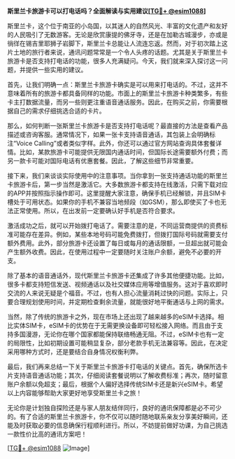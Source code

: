 **斯里兰卡旅游卡可以打电话吗？全面解读与实用建议[[TG💪+ @esim1088](https://t.me/s/esim1088)]**

斯里兰卡，这个位于南亚的小岛国，以其迷人的自然风光、丰富的文化遗产和友好的人民吸引了无数游客。无论是欣赏康提的佛牙寺，还是在加勒古城漫步，亦或是徜徉在锡吉里耶狮子岩脚下，斯里兰卡总能让人流连忘返。然而，对于初次踏上这片土地的旅行者来说，通讯问题常常是一个令人头疼的话题。尤其是关于斯里兰卡旅游卡是否支持打电话的功能，很多人充满疑问。今天，我们就来深入探讨这一问题，并提供一些实用的建议。

首先，让我们明确一点：斯里兰卡旅游卡确实是可以用来打电话的。不过，这并不意味着所有的旅游卡都具备同样的功能。市面上的斯里兰卡旅游卡种类繁多，有些卡主打数据流量，而另一些则更注重语音通话服务。因此，在购买之前，你需要根据自己的需求仔细挑选合适的卡片。

那么，如何判断一张斯里兰卡旅游卡是否支持打电话呢？最直接的方法是查看产品描述或咨询客服。通常情况下，如果一张卡支持语音通话，其包装上会明确标注“Voice Calling”或者类似字样。此外，你还可以通过官方网站查询具体套餐详情。比如，某款旅游卡可能提供无限国内通话时间，但国际长途需要额外付费；而另一款卡可能对国际电话有优惠套餐。因此，了解这些细节非常重要。

接下来，我们来谈谈实际使用中的注意事项。当你拿到一张支持通话功能的斯里兰卡旅游卡后，第一步当然是激活它。大多数旅游卡都支持在线激活，只需下载对应的APP并按照指示操作即可。这里提醒大家注意，确保手机已经解锁，并且SIM卡槽处于可用状态。如果你的手机不兼容当地频段（如GSM），那么即使买了卡也无法正常使用。所以，在出发前一定要确认好手机是否符合要求。

激活成功之后，就可以开始拨打电话了。需要注意的是，不同运营商提供的资费标准可能存在差异。例如，某些本地号码可能免费拨打，但拨打国际号码就需要支付额外费用。此外，部分旅游卡还设置了每日或每月的通话限额，一旦超出就可能会产生额外收费。因此，在使用过程中一定要随时关注账户余额，避免不必要的开支。

除了基本的语音通话外，现代斯里兰卡旅游卡还集成了许多其他便捷功能。比如，很多卡都支持短信发送、视频通话以及社交媒体应用等增值服务。这对于喜欢即时交流的人来说无疑是个福音。不过，也有人担心流量消耗过快的问题。实际上，只要合理规划使用时间，并定期检查剩余流量，就能很好地平衡通话与上网的需求。

当然，除了传统的旅游卡之外，现在市场上还出现了越来越多的eSIM卡选择。相比实体SIM卡，eSIM卡的优势在于无需更换设备即可轻松接入网络。而且由于支持多国漫游，无论你在哪个国家都能保持联络畅通无阻。不过，eSIM卡也有一定的局限性，比如初期设置可能稍显复杂，部分老款手机无法兼容等。因此，在决定采用哪种方式时，还是要结合自身情况权衡利弊。

最后，我们再来总结一下关于斯里兰卡旅游卡打电话的关键点。首先，确保所选卡片支持语音通话功能；其次，仔细阅读套餐说明以了解收费标准；再次，随时留意账户余额以免超支；最后，根据个人偏好选择传统SIM卡还是新兴eSIM卡。希望以上内容能够帮助大家更好地享受斯里兰卡之旅！

无论你是计划独自探险还是与家人朋友结伴同行，良好的通讯保障都是必不可少的。有了合适的斯里兰卡旅游卡，你不仅可以随时随地联系亲友分享美好瞬间，还能及时获取必要的信息确保行程顺利进行。所以，不妨提前做好功课，为自己挑选一款性价比高的通讯方案吧！

[[TG💪+ @esim1088](https://t.me/s/esim1088) ![Image](https://i.postimg.cc/4NQfJmqS/Snipaste-2025-05-13-00-14-12.png)]